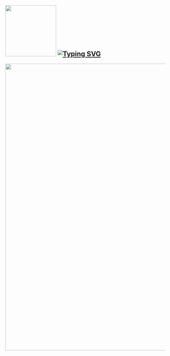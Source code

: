 <h2> <img src="https://i.giphy.com/media/v1.Y2lkPTc5MGI3NjExenNrbjdva3c4ZHdvaWw4dzB1dmt1ZWI2eWg0ZHFhb2IwcW93cm5laCZlcD12MV9pbnRlcm5hbF9naWZfYnlfaWQmY3Q9cw/iOFSGSk5W7GoDUo92p/giphy.gif" width="160px"/>  <a href="https://git.io/typing-svg"><img src="https://readme-typing-svg.herokuapp.com?font=Abril+Fatface&size=30&pause=100&color=000000&vCenter=true&width=250&height=40&lines=Model+Project" alt="Typing SVG" /></h2>

 <div id="header" align="left">
  <img src= "https://i.giphy.com/media/v1.Y2lkPTc5MGI3NjExY3p3c3p3NWFlcWppa2lzaDBhN2M4N292dGd5OXp0MmVldTQzbHZ6MSZlcD12MV9pbnRlcm5hbF9naWZfYnlfaWQmY3Q9Zw/aLSil2PBehxSFpOpAG/giphy.gif" width="900"/>
</div>
